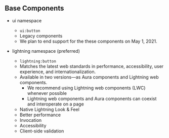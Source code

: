 ## Base Components

- ui namespace
    - <code>ui:button</code>
    - Legacy components
    - We plan to end support for the these components on May 1, 2021.


- lightning namespace (preferred)
    - <code>lightning:button</code>
    - Matches the latest web standards in performance, accessibility, user experience, and internationalization.
    - Available in two versions—as Aura components and Lightning web components. 
        - We recommend using Lightning web components (LWC) whenever possible
        - Lightning web components and Aura components can coexist and interoperate on a page
    - Native Lightning Look & Feel
    - Better performance
    - Invocation
    - Accessibility
    - Client-side validation
    

 
